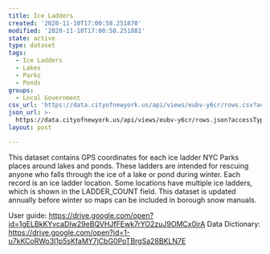 ```yaml
---
title: Ice Ladders
created: '2020-11-10T17:00:58.251870'
modified: '2020-11-10T17:00:58.251881'
state: active
type: dataset
tags:
  - Ice Ladders
  - Lakes
  - Parks
  - Ponds
groups:
  - Local Government
csv_url: 'https://data.cityofnewyork.us/api/views/eubv-y6cr/rows.csv?accessType=DOWNLOAD'
json_url: >-
  https://data.cityofnewyork.us/api/views/eubv-y6cr/rows.json?accessType=DOWNLOAD
layout: post

---
```

This dataset contains GPS coordinates for each ice ladder NYC Parks places around lakes and ponds. These ladders are intended for rescuing anyone who falls through the ice of a lake or pond during winter. Each record is an ice ladder location. Some locations have multiple ice ladders, which is shown in the LADDER_COUNT field. This dataset is updated annually before winter so maps can be included in borough snow manuals. 

User guide:  https://drive.google.com/open?id=1gELBkKYvcaDIw29eBQVHJfFEwk7rYO2zuJ9OMCx0irA
Data Dictionary: https://drive.google.com/open?id=1-u7kKCoRWo3l1p5sKfaMY7jCbG0PoTBrgSa28BKLN7E
